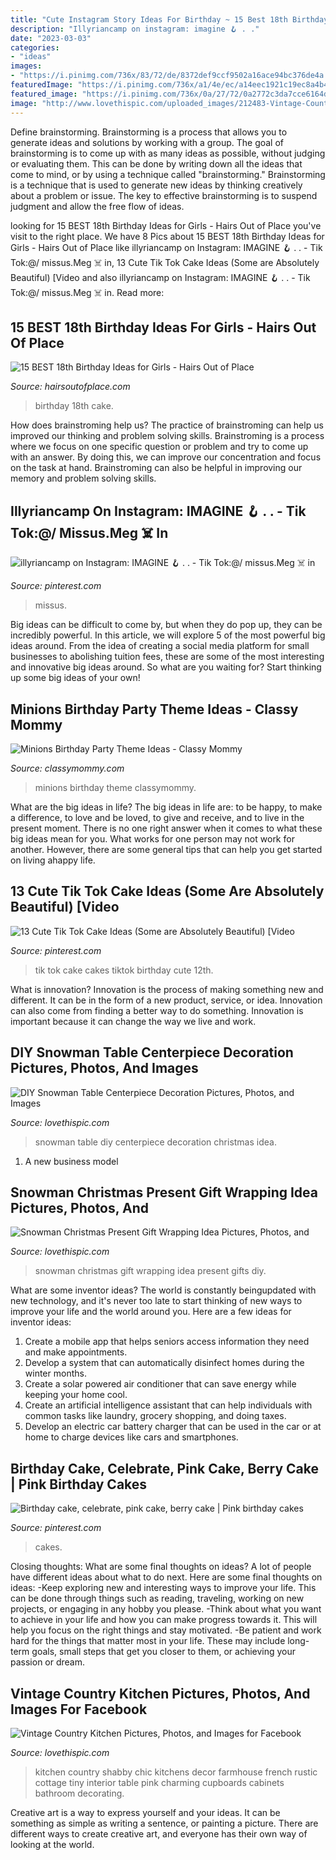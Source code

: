 ```yaml
---
title: "Cute Instagram Story Ideas For Birthday ~ 15 Best 18th Birthday Ideas For Girls"
description: "Illyriancamp on instagram: imagine 🪝 . ."
date: "2023-03-03"
categories:
- "ideas"
images:
- "https://i.pinimg.com/736x/83/72/de/8372def9ccf9502a16ace94bc376de4a.jpg"
featuredImage: "https://i.pinimg.com/736x/a1/4e/ec/a14eec1921c19ec8a4b43b5cd67825f1.jpg"
featured_image: "https://i.pinimg.com/736x/0a/27/72/0a2772c3da7cce6164db073af7e71d4c.jpg"
image: "http://www.lovethispic.com/uploaded_images/212483-Vintage-Country-Kitchen.jpg"
---
```



Define brainstorming.
Brainstorming is a process that allows you to generate ideas and solutions by working with a group. The goal of brainstorming is to come up with as many ideas as possible, without judging or evaluating them. This can be done by writing down all the ideas that come to mind, or by using a technique called "brainstorming." Brainstorming is a technique that is used to generate new ideas by thinking creatively about a problem or issue. The key to effective brainstorming is to suspend judgment and allow the free flow of ideas.

	

		
looking for 15 BEST 18th Birthday Ideas for Girls - Hairs Out of Place you've visit to the right place. We have 8 Pics about 15 BEST 18th Birthday Ideas for Girls - Hairs Out of Place like illyriancamp on Instagram: IMAGINE 🪝 . . - Tik Tok:@/ missus.Meg ☠️ in, 13 Cute Tik Tok Cake Ideas (Some are Absolutely Beautiful) [Video and also illyriancamp on Instagram: IMAGINE 🪝 . . - Tik Tok:@/ missus.Meg ☠️ in. Read more:
		
    
## 15 BEST 18th Birthday Ideas For Girls - Hairs Out Of Place

<img loading=lazy src="https://hairsoutofplace.com/wp-content/uploads/2020/11/birthday-ideas-for-the-best-18th.jpg" onerror="this.onerror=null;this.src='https://tse4.mm.bing.net/th?id=OIP.J42qcAsHv9GbjRxrZiF9mQHaNK&amp;pid=15.1';" alt="15 BEST 18th Birthday Ideas for Girls - Hairs Out of Place">

_Source: hairsoutofplace.com_

>birthday 18th cake. 

	

How does brainstroming help us?
The practice of brainstroming can help us improved our thinking and problem solving skills. Brainstroming is a process where we focus on one specific question or problem and try to come up with an answer. By doing this, we can improve our concentration and focus on the task at hand. Brainstroming can also be helpful in improving our memory and problem solving skills.

    
## Illyriancamp On Instagram: IMAGINE 🪝 . . - Tik Tok:@/ Missus.Meg ☠️ In

<img loading=lazy src="https://i.pinimg.com/736x/83/72/de/8372def9ccf9502a16ace94bc376de4a.jpg" onerror="this.onerror=null;this.src='https://tse2.mm.bing.net/th?id=OIP.cBnOyQnLj7UnVXVmNNT9sQHaNK&amp;pid=15.1';" alt="illyriancamp on Instagram: IMAGINE 🪝 . . - Tik Tok:@/ missus.Meg ☠️ in">

_Source: pinterest.com_

>missus. 

	

Big ideas can be difficult to come by, but when they do pop up, they can be incredibly powerful. In this article, we will explore 5 of the most powerful big ideas around. From the idea of creating a social media platform for small businesses to abolishing tuition fees, these are some of the most interesting and innovative big ideas around. So what are you waiting for? Start thinking up some big ideas of your own!

    
## Minions Birthday Party Theme Ideas - Classy Mommy

<img loading=lazy src="https://classymommy.com/wp-content/uploads/2015/08/IMG_0338.jpg" onerror="this.onerror=null;this.src='https://tse3.mm.bing.net/th?id=OIP.h1rVCe32MWrHIlG6QhjfZgHaFj&amp;pid=15.1';" alt="Minions Birthday Party Theme Ideas - Classy Mommy">

_Source: classymommy.com_

>minions birthday theme classymommy. 

	

What are the big ideas in life?
The big ideas in life are: to be happy, to make a difference, to love and be loved, to give and receive, and to live in the present moment. There is no one right answer when it comes to what these big ideas mean for you. What works for one person may not work for another. However, there are some general tips that can help you get started on living ahappy life.

    
## 13 Cute Tik Tok Cake Ideas (Some Are Absolutely Beautiful) [Video

<img loading=lazy src="https://i.pinimg.com/736x/a1/4e/ec/a14eec1921c19ec8a4b43b5cd67825f1.jpg" onerror="this.onerror=null;this.src='https://tse1.mm.bing.net/th?id=OIP.t40JBiYQM3_qd7_Ba5BLnQHaLH&amp;pid=15.1';" alt="13 Cute Tik Tok Cake Ideas (Some are Absolutely Beautiful) [Video">

_Source: pinterest.com_

>tik tok cake cakes tiktok birthday cute 12th. 

	

What is innovation?
Innovation is the process of making something new and different. It can be in the form of a new product, service, or idea. Innovation can also come from finding a better way to do something. Innovation is important because it can change the way we live and work.

    
## DIY Snowman Table Centerpiece Decoration Pictures, Photos, And Images

<img loading=lazy src="http://www.lovethispic.com/uploaded_images/290674-Diy-Snowman-Table-Centerpiece-Decoration.jpg" onerror="this.onerror=null;this.src='https://tse2.mm.bing.net/th?id=OIP.LQy2Q3oRmg_Ok7P4NZHIAwHaJ4&amp;pid=15.1';" alt="DIY Snowman Table Centerpiece Decoration Pictures, Photos, and Images">

_Source: lovethispic.com_

>snowman table diy centerpiece decoration christmas idea. 

	

1. A new business model 

    
## Snowman Christmas Present Gift Wrapping Idea Pictures, Photos, And

<img loading=lazy src="http://www.lovethispic.com/uploaded_images/343161-Snowman-Christmas-Present-Gift-Wrapping-Idea.jpg" onerror="this.onerror=null;this.src='https://tse3.mm.bing.net/th?id=OIP.GysY8ZRpcCtuQ5U920lKRgHaMR&amp;pid=15.1';" alt="Snowman Christmas Present Gift Wrapping Idea Pictures, Photos, and">

_Source: lovethispic.com_

>snowman christmas gift wrapping idea present gifts diy. 

	

What are some inventor ideas?
The world is constantly beingupdated with new technology, and it's never too late to start thinking of new ways to improve your life and the world around you. Here are a few ideas for inventor ideas: 
1. Create a mobile app that helps seniors access information they need and make appointments. 
2. Develop a system that can automatically disinfect homes during the winter months. 
3. Create a solar powered air conditioner that can save energy while keeping your home cool. 
4. Create an artificial intelligence assistant that can help individuals with common tasks like laundry, grocery shopping, and doing taxes. 
5. Develop an electric car battery charger that can be used in the car or at home to charge devices like cars and smartphones.

    
## Birthday Cake, Celebrate, Pink Cake, Berry Cake | Pink Birthday Cakes

<img loading=lazy src="https://i.pinimg.com/736x/0a/27/72/0a2772c3da7cce6164db073af7e71d4c.jpg" onerror="this.onerror=null;this.src='https://tse4.mm.bing.net/th?id=OIP.KgmiX_8dp30TezL_-pqHHgHaLH&amp;pid=15.1';" alt="Birthday cake, celebrate, pink cake, berry cake | Pink birthday cakes">

_Source: pinterest.com_

>cakes. 

	

Closing thoughts: What are some final thoughts on ideas?
A lot of people have different ideas about what to do next. Here are some final thoughts on ideas: 
-Keep exploring new and interesting ways to improve your life. This can be done through things such as reading, traveling, working on new projects, or engaging in any hobby you please.
-Think about what you want to achieve in your life and how you can make progress towards it. This will help you focus on the right things and stay motivated. 
-Be patient and work hard for the things that matter most in your life. These may include long-term goals, small steps that get you closer to them, or achieving your passion or dream.

    
## Vintage Country Kitchen Pictures, Photos, And Images For Facebook

<img loading=lazy src="http://www.lovethispic.com/uploaded_images/212483-Vintage-Country-Kitchen.jpg" onerror="this.onerror=null;this.src='https://tse4.mm.bing.net/th?id=OIP.59TbXWYKQgy_X9h1oRyCsgHaJ4&amp;pid=15.1';" alt="Vintage Country Kitchen Pictures, Photos, and Images for Facebook">

_Source: lovethispic.com_

>kitchen country shabby chic kitchens decor farmhouse french rustic cottage tiny interior table pink charming cupboards cabinets bathroom decorating. 

	

Creative art is a way to express yourself and your ideas. It can be something as simple as writing a sentence, or painting a picture. There are different ways to create creative art, and everyone has their own way of looking at the world.

